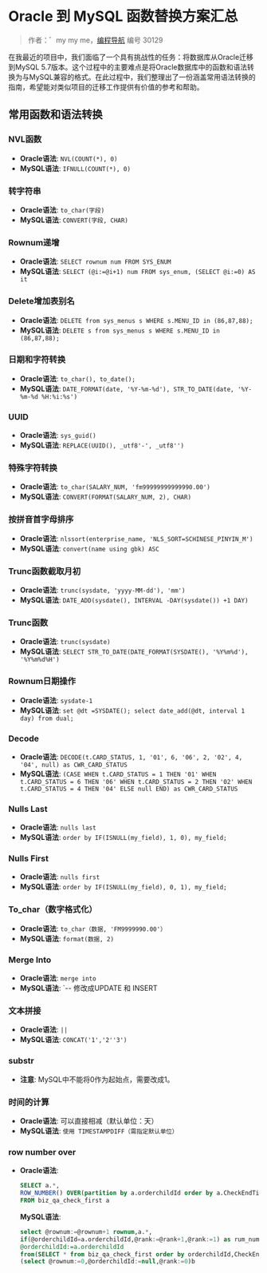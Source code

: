 # Oracle 到 MySQL 函数替换方案汇总

> 作者：゛my my me，[编程导航](https://www.codefather.cn) 编号 30129

在我最近的项目中，我们面临了一个具有挑战性的任务：将数据库从Oracle迁移到MySQL 5.7版本。这个过程中的主要难点是将Oracle数据库中的函数和语法转换为与MySQL兼容的格式。在此过程中，我们整理出了一份涵盖常用语法转换的指南，希望能对类似项目的迁移工作提供有价值的参考和帮助。

## 常用函数和语法转换

### NVL函数

- **Oracle语法**: `NVL(COUNT(*), 0)`
- **MySQL语法**: `IFNULL(COUNT(*), 0)`

### 转字符串

- **Oracle语法**: `to_char(字段)`
- **MySQL语法**: `CONVERT(字段, CHAR)`

### Rownum递增

- **Oracle语法**: `SELECT rownum num FROM SYS_ENUM`
- **MySQL语法**: `SELECT (@i:=@i+1) num FROM sys_enum, (SELECT @i:=0) AS it`

### Delete增加表别名

- **Oracle语法**: `DELETE from sys_menus s WHERE s.MENU_ID in (86,87,88);`
- **MySQL语法**: `DELETE s from sys_menus s WHERE s.MENU_ID in (86,87,88);`

### 日期和字符转换

- **Oracle语法**: `to_char(), to_date();`
- **MySQL语法**: `DATE_FORMAT(date, '%Y-%m-%d'), STR_TO_DATE(date, '%Y-%m-%d %H:%i:%s')`

### UUID

- **Oracle语法**: `sys_guid()`
- **MySQL语法**: `REPLACE(UUID(), _utf8'-', _utf8'')`

### 特殊字符转换

- **Oracle语法**: `to_char(SALARY_NUM, 'fm99999999999990.00')`
- **MySQL语法**: `CONVERT(FORMAT(SALARY_NUM, 2), CHAR)`

### 按拼音首字母排序

- **Oracle语法**: `nlssort(enterprise_name, 'NLS_SORT=SCHINESE_PINYIN_M')`
- **MySQL语法**: `convert(name using gbk) ASC`

### Trunc函数截取月初

- **Oracle语法**: `trunc(sysdate, 'yyyy-MM-dd'), 'mm')`
- **MySQL语法**: `DATE_ADD(sysdate(), INTERVAL -DAY(sysdate()) +1 DAY)`

### Trunc函数

- **Oracle语法**: `trunc(sysdate)`
- **MySQL语法**: `SELECT STR_TO_DATE(DATE_FORMAT(SYSDATE(), '%Y%m%d'), '%Y%m%d%H')`

### Rownum日期操作

- **Oracle语法**: `sysdate-1`
- **MySQL语法**: `set @dt =SYSDATE(); select date_add(@dt, interval 1 day) from dual;`

### Decode

- **Oracle语法**: `DECODE(t.CARD_STATUS, 1, '01', 6, '06', 2, '02', 4, '04', null) as CWR_CARD_STATUS`
- **MySQL语法**: `(CASE WHEN t.CARD_STATUS = 1 THEN '01' WHEN t.CARD_STATUS = 6 THEN '06' WHEN t.CARD_STATUS = 2 THEN '02' WHEN t.CARD_STATUS = 4 THEN '04' ELSE null END) as CWR_CARD_STATUS`

### Nulls Last

- **Oracle语法**: `nulls last`
- **MySQL语法**: `order by IF(ISNULL(my_field), 1, 0), my_field;`

### Nulls First

- **Oracle语法**: `nulls first`
- **MySQL语法**: `order by IF(ISNULL(my_field), 0, 1), my_field;`

### To_char（数字格式化）

- **Oracle语法**: `to_char（数据, 'FM9999990.00'）`
- **MySQL语法**: `format(数据, 2)`

### Merge Into

- **Oracle语法**: `merge into`
- **MySQL语法**: `-- 修改成UPDATE 和 INSERT

### 文本拼接

- **Oracle语法**: `||`
- **MySQL语法**: `CONCAT('1','2''3')`

### substr

- **注意**: MySQL中不能将0作为起始点，需要改成1。

### 时间的计算

- **Oracle语法**: 可以直接相减（默认单位：天）
- **MySQL语法**: `使用 TIMESTAMPDIFF（需指定默认单位）`

### row number over

- **Oracle语法**:

  ```sql
  SELECT a.*,
  ROW_NUMBER() OVER(partition by a.orderchildId order by a.CheckEndTime desc) as rum_num
  FROM biz_qa_check_first a
  ```

  **MySQL语法**:

  ```sql
  select @rownum:=@rownum+1 rownum,a.*,
  if(@orderchildId=a.orderchildId,@rank:=@rank+1,@rank:=1) as rum_num,
  @orderchildId:=a.orderchildId
  from(SELECT * from biz_qa_check_first order by orderchildId,CheckEndTimedesc)a,
  (select @rownum:=0,@orderchildId:=null,@rank:=0)b
  ```